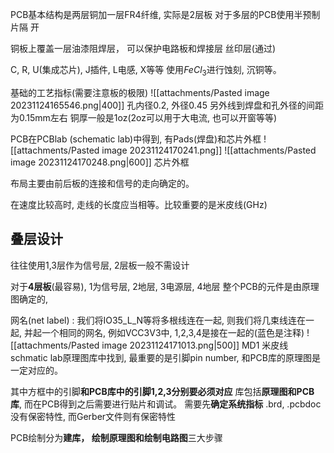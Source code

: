 PCB基本结构是两层铜加一层FR4纤维, 实际是2层板
对于多层的PCB使用半预制片隔 开

铜板上覆盖一层油漆阻焊层， 可以保护电路板和焊接层
丝印层(通过)

C, R, U(集成芯片), J插件, L电感, X等等
使用$FeCl_{3}$进行蚀刻, 沉铜等。

基础的工艺指标(需要注意板的极限)
![[attachments/Pasted image 20231124165546.png|400]]
孔内径0.2, 外径0.45 
另外线到焊盘和孔外径的间距为0.15mm左右
铜厚一般是1oz(2oz可以用于大电流, 也可以开窗等等)

PCB在PCBlab (schematic lab)中得到, 有Pads(焊盘)和芯片外框
![[attachments/Pasted image 20231124170241.png]]
![[attachments/Pasted image 20231124170248.png|600]]
芯片外框

布局主要由前后板的连接和信号的走向确定的。

在速度比较高时, 走线的长度应当相等。比较重要的是米皮线(GHz)

## 叠层设计
往往使用1,3层作为信号层, 2层板一般不需设计

对于**4层板**(最容易), 1为信号层, 2地层, 3电源层, 4地层 
整个PCB的元件是由原理图确定的, 

网名(net label) : 我们将IO35_L_N等将多根线连在一起, 则我们将几束线连在一起, 并起一个相同的网名, 例如VCC3V3中, 1,2,3,4是接在一起的(蓝色是注释)
![[attachments/Pasted image 20231124171013.png|500]]
MD1 米皮线
schmatic lab原理图库中找到, 最重要的是引脚pin number, 和PCB库的原理图是一定对应的。

其中方框中的引脚**和PCB库中的引脚1,2,3分别要必须对应**
库包括**原理图和PCB库**, 而在PCB得到之后需要进行贴片和调试。 需要先**确定系统指标**
.brd, .pcbdoc没有保密特性, 而Gerber文件则有保密特性

PCB绘制分为**建库， 绘制原理图和绘制电路图**三大步骤


